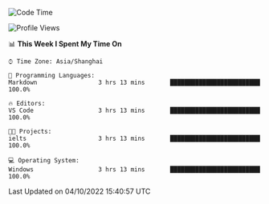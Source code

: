 <!--START_SECTION:waka-->
![Code Time](http://img.shields.io/badge/Code%20Time-205%20hrs%2044%20mins-blue)

![Profile Views](http://img.shields.io/badge/Profile%20Views-0-blue)

📊 **This Week I Spent My Time On** 

```text
⌚︎ Time Zone: Asia/Shanghai

💬 Programming Languages: 
Markdown                 3 hrs 13 mins       █████████████████████████   100.0%

🔥 Editors: 
VS Code                  3 hrs 13 mins       █████████████████████████   100.0%

🐱‍💻 Projects: 
ielts                    3 hrs 13 mins       █████████████████████████   100.0%

💻 Operating System: 
Windows                  3 hrs 13 mins       █████████████████████████   100.0%

```


 Last Updated on 04/10/2022 15:40:57 UTC
<!--END_SECTION:waka-->